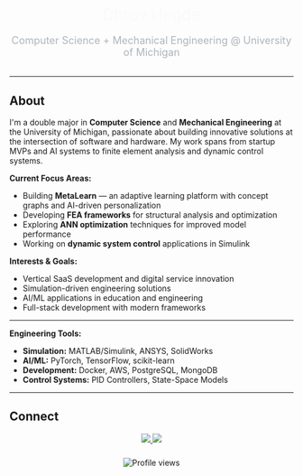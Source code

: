 <div align="center">
  <h1 style="font-family: 'SF Pro Display', -apple-system, BlinkMacSystemFont, sans-serif; font-weight: 300; color: #f8f9fa; margin-bottom: 8px;">
    Dhruv Hegde
  </h1>
  <p style="font-family: 'SF Pro Text', -apple-system, BlinkMacSystemFont, sans-serif; font-size: 18px; color: #adb5bd; margin-bottom: 32px;">
    Computer Science + Mechanical Engineering @ University of Michigan
  </p>
</div>

---

## About

I'm a double major in **Computer Science** and **Mechanical Engineering** at the University of Michigan, passionate about building innovative solutions at the intersection of software and hardware. My work spans from startup MVPs and AI systems to finite element analysis and dynamic control systems.

**Current Focus Areas:**
- Building **MetaLearn** — an adaptive learning platform with concept graphs and AI-driven personalization
- Developing **FEA frameworks** for structural analysis and optimization
- Exploring **ANN optimization** techniques for improved model performance
- Working on **dynamic system control** applications in Simulink

**Interests & Goals:**
- Vertical SaaS development and digital service innovation
- Simulation-driven engineering solutions
- AI/ML applications in education and engineering
- Full-stack development with modern frameworks

---

**Engineering Tools:**
- **Simulation:** MATLAB/Simulink, ANSYS, SolidWorks
- **AI/ML:** PyTorch, TensorFlow, scikit-learn
- **Development:** Docker, AWS, PostgreSQL, MongoDB
- **Control Systems:** PID Controllers, State-Space Models

---

## Connect

<div align="center">
  <a href="mailto:dhegde@umich.edu">
    <img src="https://img.shields.io/badge/Email-dhegde@umich.edu-7c3aed?style=flat-square&logo=gmail&logoColor=white"/>
  </a>
  <a href="https://www.linkedin.com/in/dhruv-hegde-675ab2182/">
    <img src="https://img.shields.io/badge/LinkedIn-Dhruv_Hegde-7c3aed?style=flat-square&logo=linkedin&logoColor=white"/>
  </a>
</div>

<div align="center" style="margin-top: 24px;">
  <img src="https://komarev.com/ghpvc/?username=DDVHegde100&label=&color=7c3aed&style=flat-square" alt="Profile views" />
</div>
